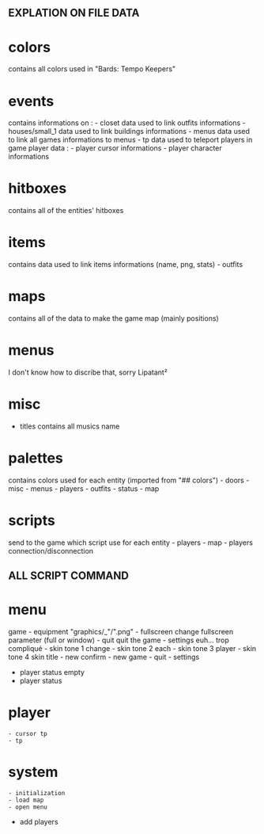 ## EXPLATION ON FILE DATA

# colors
contains all colors used in "Bards: Tempo Keepers"

# events
contains informations on :
    - closet
        data used to link outfits informations
    - houses/small_1
        data used to link buildings informations
    - menus
        data used to link all games informations to menus
    - tp
        data used to teleport players in game
    player data :
        - player cursor informations
        - player character informations

# hitboxes
contains all of the entities' hitboxes

# items
contains data used to link items informations (name, png, stats)
    - outfits

# maps
contains all of the data to make the game map (mainly positions)

# menus
I don't know how to discribe that, sorry Lipatant²

# misc
- titles
    contains all musics name

# palettes
contains colors used for each entity (imported from "## colors")
    - doors
    - misc
        - menus
        - players
    - outfits
    - status
    - map

# scripts
send to the game which script use for each entity
    - players
    - map
    - players connection/disconnection



## ALL SCRIPT COMMAND

# menu
game
    - equipment
        "graphics/_"/".png"
    - fullscreen
        change fullscreen parameter (full or window)
    - quit
        quit the game
    - settings
        euh... trop compliqué
    - skin tone 1   change
    - skin tone 2   each
    - skin tone 3   player
    - skin tone 4   skin
title
    - new confirm
    - new game
    - quit
    - settings
- player status empty
- player status

# player
    - cursor tp
    - tp

# system
    - initialization
    - load map
    - open menu

- add players
